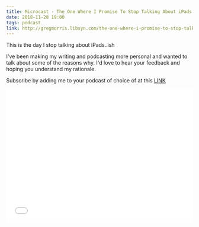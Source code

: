 ```yaml
---
title: Microcast - The One Where I Promise To Stop Talking About iPads
date: 2018-11-28 19:00
tags: podcast
link: http://gregmorris.libsyn.com/the-one-where-i-promise-to-stop-talking-about-ipads
---
```

This is the day I stop talking about iPads..ish

I've been making my writing and podcasting more personal and wanted to talk about some of the reasons why. I'd love to hear your feedback and hoping you understand my rationale.

Subscribe by adding me to your podcast of choice of at this [LINK](http://gregmorris.libsyn.com/rss)

<iframe style="border: none" src="//html5-player.libsyn.com/embed/episode/id/7715900/height/360/theme/standard/thumbnail/yes/preload/no/direction/backward/" height="360" width="100%" scrolling="no"  allowfullscreen webkitallowfullscreen mozallowfullscreen oallowfullscreen msallowfullscreen></iframe>
